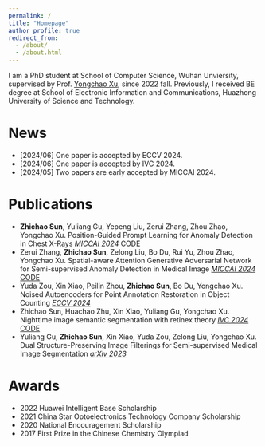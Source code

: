 ```yaml
---
permalink: /
title: "Homepage"
author_profile: true
redirect_from: 
  - /about/
  - /about.html
---
```


I am a PhD student at School of Computer Science, Wuhan Unviersity, supervised by Prof. [Yongchao Xu](https://scholar.google.fr/citations?user=ArIg7-0AAAAJ&hl=fr), since 2022 fall. Previously, I received BE degree at School of Electronic Information and Communications, Huazhong University of Science and Technology.

News
======
+ \[2024/06\] One paper is accepted by ECCV 2024.
+ \[2024/06\] One paper is accepted by IVC 2024.
+ \[2024/05\] Two papers are early accepted by MICCAI 2024.

Publications
======

+ **Zhichao Sun**, Yuliang Gu, Yepeng Liu, Zerui Zhang, Zhou Zhao, Yongchao Xu. Position-Guided Prompt Learning for Anomaly Detection in Chest X-Rays *[MICCAI 2024](https://arxiv.org/abs/2405.11976)* [CODE](https://github.com/sunzc-sunny/PPAD)
+ Zerui Zhang, **Zhichao Sun**, Zelong Liu, Bo Du, Rui Yu, Zhou Zhao, Yongchao Xu. Spatial-aware Attention Generative Adversarial Network for Semi-supervised Anomaly Detection in Medical Image  *[MICCAI 2024](https://arxiv.org/abs/2405.12872)* [CODE](https://github.com/zzr728/SAGAN)
+ Yuda Zou, Xin Xiao, Peilin Zhou, **Zhichao Sun**, Bo Du, Yongchao Xu. Noised Autoencoders for Point Annotation Restoration in Object Counting *[ECCV 2024](https://arxiv.org/abs/2312.07190v1)* 
+ Zhichao Sun, Huachao Zhu, Xin Xiao, Yuliang Gu, Yongchao Xu. Nighttime image semantic segmentation with retinex theory *[IVC 2024](https://www.sciencedirect.com/science/article/pii/S0262885624002543)* [CODE](https://github.com/sunzc-sunny/RNightSeg)
+ Yuliang Gu, **Zhichao Sun**, Xin Xiao, Yuda Zou, Zelong Liu, Yongchao Xu. Dual Structure-Preserving Image Filterings for Semi-supervised Medical Image Segmentation *[arXiv 2023](https://arxiv.org/abs/2312.07264)* 



Awards
======
+ 2022 Huawei Intelligent Base Scholarship
+ 2021 China Star Optoelectronics Technology Company Scholarship
+ 2020 National Encouragement Scholarship
+ 2017 First Prize in the Chinese Chemistry Olympiad
